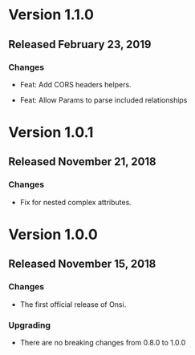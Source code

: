 # Version 1.1.0

## Released February 23, 2019

### Changes

- Feat: Add CORS headers helpers.

- Feat: Allow Params to parse included relationships

# Version 1.0.1

## Released November 21, 2018

### Changes

- Fix for nested complex attributes.

# Version 1.0.0

## Released November 15, 2018

### Changes

- The first official release of Onsi.

### Upgrading

- There are no breaking changes from 0.8.0 to 1.0.0
